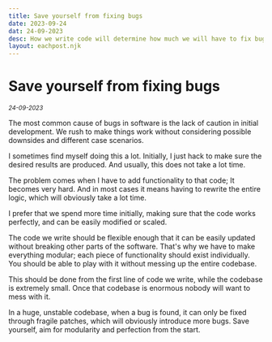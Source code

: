 ```yaml
---
title: Save yourself from fixing bugs
date: 2023-09-24
dat: 24-09-2023
desc: How we write code will determine how much we will have to fix bugs
layout: eachpost.njk
---
```


# Save yourself from fixing bugs

<sup>_24-09-2023_<sup>

The most common cause of bugs in software is the lack of caution in initial development. We rush to make things work without considering possible downsides and different case scenarios.

I sometimes find myself doing this a lot. Initially, I just hack to make sure the desired results are produced. And usually, this does not take a lot time.

The problem comes when I have to add functionality to that code; It becomes very hard. And in most cases it means having to rewrite the entire logic, which will obviously take a lot time.

I prefer that we spend more time initially, making sure that the code works perfectly, and can be easily modified or scaled.

The code we write should be flexible enough that it can be easily updated without breaking other parts of the software. That's why we have to make everything modular; each piece of functionality should exist individually. You should be able to play with it without messing up the entire codebase.

This should be done from the first line of code we write, while the codebase is extremely small. Once that codebase is enormous nobody will want to mess with it.

In a huge, unstable codebase, when a bug is found, it can only be fixed through fragile patches, which will obviously introduce more bugs. Save yourself, aim for modularity and perfection from the start.
